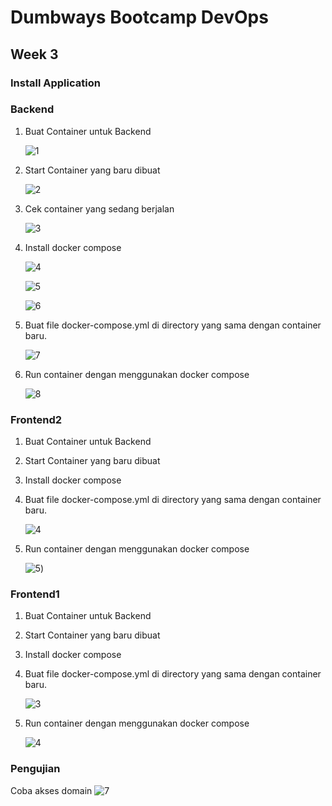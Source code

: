 # Dumbways Bootcamp DevOps
## Week 3
### Install Application 

### Backend

1. Buat Container untuk Backend
   
   ![1](https://github.com/gilbranfairuz/Dumbways-Bootcamp-Devops/blob/master/week3/InstallApplication/img/Backend/1.png)

2. Start Container yang baru dibuat
   
    ![2](https://github.com/gilbranfairuz/Dumbways-Bootcamp-Devops/blob/master/week3/InstallApplication/img/Backend/2.png)

3. Cek container yang sedang berjalan
   
    ![3](https://github.com/gilbranfairuz/Dumbways-Bootcamp-Devops/blob/master/week3/InstallApplication/img/Backend/3.png)

4. Install docker compose
   
   ![4](https://github.com/gilbranfairuz/Dumbways-Bootcamp-Devops/blob/master/week3/InstallApplication/img/Backend/4.png)

   ![5](https://github.com/gilbranfairuz/Dumbways-Bootcamp-Devops/blob/master/week3/InstallApplication/img/Backend/5.png)

   ![6](https://github.com/gilbranfairuz/Dumbways-Bootcamp-Devops/blob/master/week3/InstallApplication/img/Backend/6.png)

5. Buat file docker-compose.yml di directory yang sama dengan container baru.
   
   ![7](https://github.com/gilbranfairuz/Dumbways-Bootcamp-Devops/blob/master/week3/InstallApplication/img/Backend/7.png)

6. Run container dengan menggunakan docker compose
   
   ![8](https://github.com/gilbranfairuz/Dumbways-Bootcamp-Devops/blob/master/week3/InstallApplication/img/Backend/8.png)

### Frontend2

1. Buat Container untuk Backend
2. Start Container yang baru dibuat
3. Install docker compose
4. Buat file docker-compose.yml di directory yang sama dengan container baru.
   
   ![4](https://github.com/gilbranfairuz/Dumbways-Bootcamp-Devops/blob/master/week3/InstallApplication/img/Frontend2/4.png)

5. Run container dengan menggunakan docker compose
   
   ![5](https://github.com/gilbranfairuz/Dumbways-Bootcamp-Devops/blob/master/week3/InstallApplication/img/Frontend2/5.png))

### Frontend1

1. Buat Container untuk Backend
2. Start Container yang baru dibuat
3. Install docker compose
4. Buat file docker-compose.yml di directory yang sama dengan container baru.
   
   ![3](https://github.com/gilbranfairuz/Dumbways-Bootcamp-Devops/blob/master/week3/InstallApplication/img/Frontend1/3.png)

5. Run container dengan menggunakan docker compose
   
   ![4](https://github.com/gilbranfairuz/Dumbways-Bootcamp-Devops/blob/master/week3/InstallApplication/img/Frontend1/4.png)

### Pengujian

Coba akses domain
    ![7](https://github.com/gilbranfairuz/Dumbways-Bootcamp-Devops/blob/master/week3/InstallApplication/img/Pengujian/7.png)